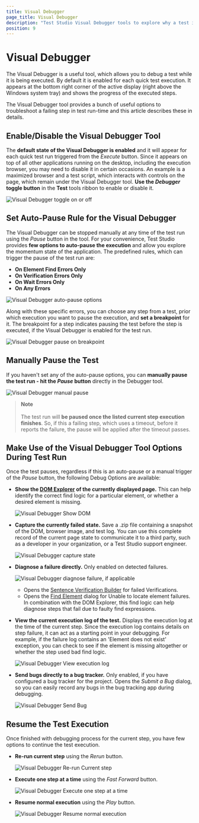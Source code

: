 ```yaml
---
title: Visual Debugger
page_title: Visual Debugger
description: "Test Studio Visual Debugger tools to explore why a test is failing. What is the Visual Debugger in Test Studio. How to use the Visual Debugger in Test Studio"
position: 9
---
```

# Visual Debugger

The Visual Debugger is a useful tool, which allows you to debug a test while it is being executed. By default it is enabled for each quick test execution. It appears at the bottom right corner of the active display (right above the Windows system tray) and shows the progress of the executed steps.

The Visual Debugger tool provides a bunch of useful options to troubleshoot a failing step in test run-time and this article describes these in details.

## Enable/Disable the Visual Debugger Tool

The __default state of the Visual Debugger is enabled__ and it will appear for each quick test run triggered from the _Execute_ button. Since it appears on top of all other applications running on the desktop, including the execution browser, you may need to disable it in certain occasions. An example is a maximized browser and a test script, which interacts with controls on the page, which remain under the Visual Debugger tool. __Use the _Debugger_ toggle button__ in the __Test__ tools ribbon to enable or disable it.

![Visual Debugger toggle on or off](/img/automated-tests/troubleshooting/visual-debugger/fig1.png)

## Set Auto-Pause Rule for the Visual Debugger

The Visual Debugger can be stopped manually at any time of the test run using the _Pause_ button in the tool. For your convenience, Test Studio provides __few options to auto-pause the execution__ and allow you explore the momentum state of the application. The predefined rules, which can trigger the pause of the test run are:

- __On Element Find Errors Only__
- __On Verification Errors Only__
- __On Wait Errors Only__
- __On Any Errors__

![Visual Debugger auto-pause options](/img/automated-tests/troubleshooting/visual-debugger/fig2.png)

Along with these specific errors, you can choose any step from a test, prior which execution you want to pause the execution, and __set a breakpoint__ for it. The breakpoint for a step indicates pausing the test before the step is executed, if the Visual Debugger is enabled for the test run.

![Visual Debugger pause on breakpoint](/img/automated-tests/troubleshooting/visual-debugger/fig3.png)

## Manually Pause the Test

If you haven't set any of the auto-pause options, you can __manually pause the test run - hit the _Pause_ button__ directly in the Debugger tool.

![Visual Debugger manual pause](/img/automated-tests/troubleshooting/visual-debugger/fig4.png)

> __Note__
><br>
><br>
>The test run will __be paused once the listed current step execution finishes__. So, if this a failing step, which uses a timeout, before it reports the failure, the pause will be applied after the timeout passes.

## Make Use of the Visual Debugger Tool Options During Test Run

Once the test pauses, regardless if this is an auto-pause or a manual trigger of the _Pause_ button, the following Debug Options are available:

* __Show the <a href="/features/elements-menu/dom-explorer" target="_blank">DOM Explorer</a> of the currently displayed page.__ This can help identify the correct find logic for a particular element, or whether a desired element is missing.

	![Visual Debugger Show DOM](/img/automated-tests/troubleshooting/visual-debugger/fig5.png)

* __Capture the currently failed state.__ Save a .zip file containing a snapshot of the DOM, browser image, and test log. You can use this complete record of the current page state to communicate it to a third party, such as a developer in your organization, or a Test Studio support engineer.

	![Visual Debugger capture state](/img/automated-tests/troubleshooting/visual-debugger/fig6.png)

* __Diagnose a failure directly.__ Only enabled on detected failures.

	![Visual Debugger diagnose failure, if applicable](/img/automated-tests/troubleshooting/visual-debugger/fig7.png)

	* Opens the <a href="/features/verifications/advanced-verification" target="_blank">Sentence Verification Builder</a> for failed Verifications.
	* Opens the <a href="/features/elements-explorer/find-element" target="_blank">Find Element</a> dialog for Unable to locate element failures. In combination with the DOM Explorer, this find logic can help diagnose steps that fail due to faulty find expressions.

* __View the current execution log of the test.__ Displays the execution log at the time of the current step. Since the execution log contains details on step failure, it can act as a starting point in your debugging. For example, if the failure log contains an 'Element does not exist' exception, you can check to see if the element is missing altogether or whether the step used bad find logic.

	![Visual Debugger View execution log](/img/automated-tests/troubleshooting/visual-debugger/fig8.png)

* __Send bugs directly to a bug tracker.__ Only enabled, if you have configured a bug tracker for the project. Opens the _Submit a Bug_ dialog, so you can easily record any bugs in the bug tracking app during debugging.

	![Visual Debugger Send Bug](/img/automated-tests/troubleshooting/visual-debugger/fig9.png)

## Resume the Test Execution

Once finished with debugging process for the current step, you have few options to continue the test execution.

* __Re-run current step__ using the _Rerun_ button.

	![Visual Debugger Re-run Current step](/img/automated-tests/troubleshooting/visual-debugger/fig10.png)

* __Execute one step at a time__ using the *Fast Forward* button.

	![Visual Debugger Execute one step at a time](/img/automated-tests/troubleshooting/visual-debugger/fig11.png)

* __Resume normal execution__ using the *Play* button.

	![Visual Debugger Resume normal execution](/img/automated-tests/troubleshooting/visual-debugger/fig12.png)

[1]: /img/general-information/test-execution/visual-debugger/fig1.png
[2]: /img/general-information/test-execution/visual-debugger/fig2.png